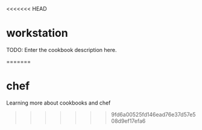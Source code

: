 <<<<<<< HEAD
# workstation

TODO: Enter the cookbook description here.

=======
# chef
Learning more about cookbooks and chef
>>>>>>> 9fd6a00525fd146ead76e37d57e508d9ef17efa6
